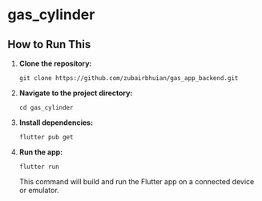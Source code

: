 # gas_cylinder

## How to Run This

1. **Clone the repository:**

    ```
    git clone https://github.com/zubairbhuian/gas_app_backend.git
    ```

2. **Navigate to the project directory:**

    ```
    cd gas_cylinder
    ```

3. **Install dependencies:**

    ```
    flutter pub get
    ```

4. **Run the app:**

    ```
    flutter run 
    ```

   This command will build and run the Flutter app on a connected device or emulator.
